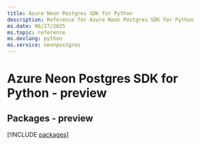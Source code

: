 ```yaml
---
title: Azure Neon Postgres SDK for Python
description: Reference for Azure Neon Postgres SDK for Python
ms.date: 06/27/2025
ms.topic: reference
ms.devlang: python
ms.service: neonpostgres
---
```

# Azure Neon Postgres SDK for Python - preview
## Packages - preview
[!INCLUDE [packages](neon-postgres-index.md)]